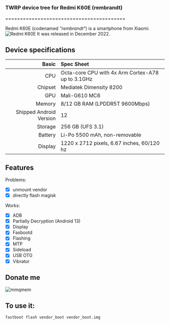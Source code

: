 ### TWRP device tree for Redmi K60E (rembrandt)

=========================================

Redmi K60E (codenamed _"rembrandt"_) is a smartphone from Xiaomi.
![Redmi K60E](https://cdn.cnbj0.fds.api.mi-img.com/b2c-shopapi-pms/pms_1672037146.81276139.png)
It was released in December 2022.

## Device specifications

Basic   | Spec Sheet
-------:|:-------------------------
CPU     | Octa-core CPU with 4x Arm Cortex-A78 up to 3.1GHz
Chipset | Mediatek Dimensity 8200
GPU     | Mali-G610 MC6
Memory  | 8/12 GB RAM (LPDDR5T 9600Mbps)
Shipped Android Version | 12
Storage | 256 GB (UFS 3.1)
Battery | Li-Po 5500 mAh, non-removable
Display | 1220 x 2712 pixels, 6.67 inches, 60/120 hz

## Features
Problems:
- [X] unmount vendor
- [X] directly flash magisk

Works:

- [X] ADB
- [X] Partially Decryption (Android 13)
- [X] Display
- [X] Fasbootd
- [X] Flashing
- [X] MTP
- [X] Sideload
- [X] USB OTG
- [X] Vibrator

## Donate me
![mmqmem](https://img2.imgtp.com/2024/03/05/FdGtaESF.jpg)

## To use it:

```
fastboot flash vendor_boot vendor_boot.img
```
